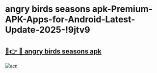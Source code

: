 # angry birds seasons apk-Premium-APK-Apps-for-Android-Latest-Update-2025-!9jtv9

# <h2><a href="https://googleone.com">🔗👉 🔴 angry birds seasons apk</a></h2>

[![acn](https://github.com/user-attachments/assets/0f9c940e-d8b0-45ae-aac7-cd30a18b3e1c)](https://googleone.com)


